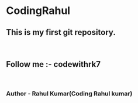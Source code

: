 # CodingRahul
<h2>This is my first git repository.</h2>
<br>
<h2>Follow me :- codewithrk7</h2>
<br>
<h3>Author - Rahul Kumar(Coding Rahul kumar)</h3>
